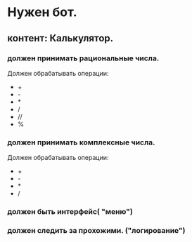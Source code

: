 # Нужен бот.
## контент: Калькулятор.
### должен принимать рациональные числа.
Должен обрабатывать операции:  
* \+
* \-
* \*
* /
* //
* %
### должен принимать комплексные числа.
Должен обрабатывать операции:  
* \+
* \-
* \*
* /
### должен быть интерфейс( "меню")
### должен следить за прохожими. ("логирование")
